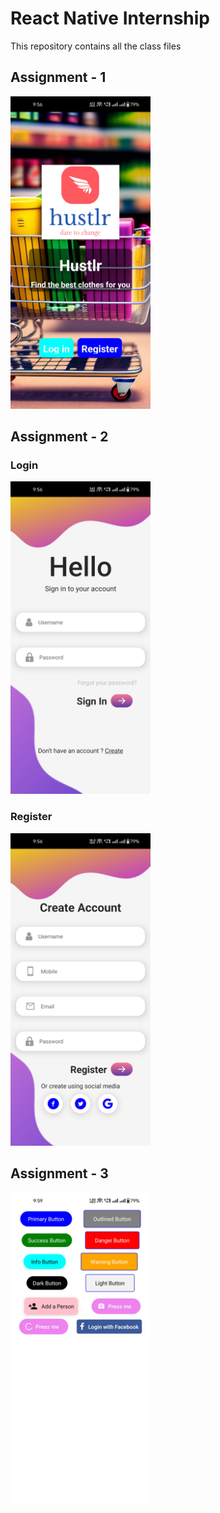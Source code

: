 # React Native Internship

This repository contains all the class files

## Assignment - 1

<img height="500" src="./screenshots/homescreen.jpg">

## Assignment - 2

### Login

<img height="500" src="./screenshots/login.jpg">

### Register

<img height="500" src="./screenshots/register.jpg">

## Assignment - 3

<img height="500" src="./screenshots/buttons.jpg">
